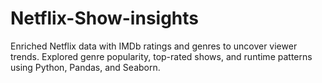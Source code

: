 # Netflix-Show-insights
Enriched Netflix data with IMDb ratings and genres to uncover viewer trends. Explored genre popularity, top-rated shows, and runtime patterns using Python, Pandas, and Seaborn.
